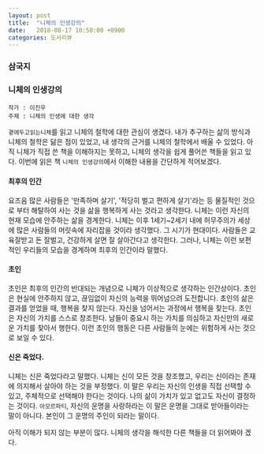 ```yaml
---
layout: post
title:  "니체의 인생강의"
date:   2018-08-17 10:50:00 +0900
categories: 도서리뷰
---
```


### 삼국지

### 니체의 인생강의

~~~
작가 : 이진우
주제 : 니체의 인생에 대한 생각
~~~

`곁에두고읽는니체`를 읽고 니체의 철학에 대한 관심이 생겼다. 내가 추구하는 삶의 방식과 니체의 철학은 닮은 점이 있었고, 내 생각의 근거를 니체의 철학에서 배울 수 있었다. 아직 니체가 직접 쓴 책을 이해하지는 못하고, 니체의 생각을 쉽게 풀어쓴 책들을 읽고 있다. 이번에 읽은 책 `니체의 인생강의`에서 이해한 내용을 간단하게 적어보겠다. 

#### 최후의 인간

요즈음 많은 사람들은 '만족하며 살기', '적당히 벌고 편하게 살기'라는 등 물질적인 것으로 부터 해탈하여 사는 것을 삶을 행복하게 사는 것라고 생각한다. 니체는 이런 자신의 현재 모습에 안주하는 삶을 경계한다. 니체는 이후 1세기~2세기 내에 허무주의가 세상에 많은 사람들의 머릿속에 자리잡을 것이라 생각했다. 그 시기가 현대이다. 사람들은 교육잘받고 돈 잘벌고, 건강하게 살면 잘 살아간다고 생각한다. 그러나, 니체는 이런 보편적인 우리들의 모습을 경계하며 최후의 인간이라 말했다. 

#### 초인

초인은 최후의 인간의 반대되는 개념으로 니체가 이상적으로 생각하는 인간상이다. 초인은 현실에 안주하지 않고, 끊임없이 자신의 능력을 뛰어넘으려 도전합니다. 초인의 삶은 결과를 얻었을 때, 행복을 찾지 않는다. 자신을 넘어서는 과정에서 행복을 찾는다. 초인은 자신의 가치를 스스로 창조한다. 남들이 중요시 하는 가치를 의심하고 자신만의 새로운 가치를 찾아서 행한다. 이런 초인의 행동은 다른 사람들의 눈에는 위험하게 사는 것으로 보일 수 있다.  

#### 신은 죽었다.

니체는 신은 죽었다라고 말했다. 니체는 신이 모든 것을 창조했고, 우리는 신이라는 존재에 의지해서 살아야 하는 것을 부정했다. 이 말은 우리는 자신의 인생을 직접 선택할 수 있고, 주체적으로 선택해야 한다는 것이다. 나의 삶이 가치가 있고 없고도 자신이 결정하는 것이다. `아모르파티`, 자신의 운명을 사랑하라는 이 말은 운명을 그대로 받아들이라는 말이 아니다. 본인이 그 운명의 주인이 되라는 말이다. 

아직 이해가 되지 않는 부분이 많다. 니체의 생각을 해석한 다른 책들을 더 읽어봐야 겠다. 